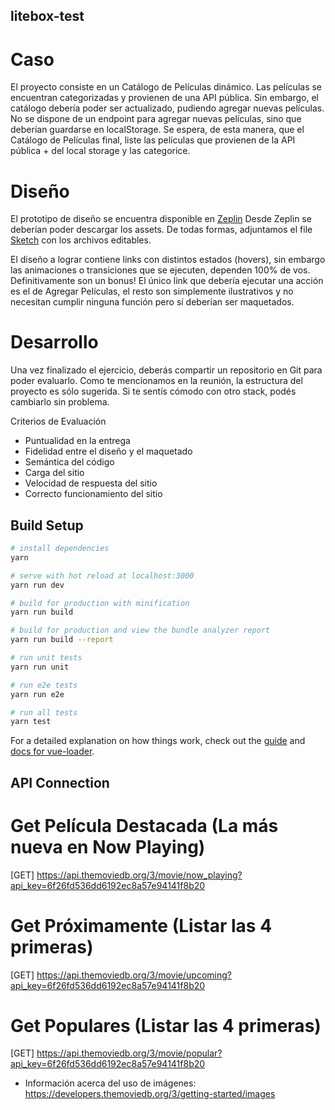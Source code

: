 ## litebox-test

# Caso

El proyecto consiste en un Catálogo de Películas dinámico. Las películas se encuentran categorizadas y provienen de una API pública.
Sin embargo, el catálogo debería poder ser actualizado, pudiendo agregar nuevas películas. No se dispone de un endpoint para agregar nuevas películas, sino que deberían guardarse en localStorage.
Se espera, de esta manera, que el Catálogo de Películas final, liste las películas que provienen de la API pública + del local storage y las categorice.

# Diseño

El prototipo de diseño se encuentra disponible en [Zeplin](https://zpl.io/VQRNKx4)
Desde Zeplin se deberían poder descargar los assets. 
De todas formas, adjuntamos el file [Sketch](https://drive.google.com/file/d/15fvlZr5TYtLcBA8xnhZLoF8MOjSEOCne/view?usp=sharing) con los archivos editables.

El diseño a lograr contiene links con distintos estados (hovers), sin embargo las animaciones o transiciones que se ejecuten, dependen 100% de vos. Definitivamente son un bonus!
El único link que debería ejecutar una acción es el de Agregar Películas, el resto son simplemente ilustrativos y no necesitan cumplir ninguna función pero sí deberían ser maquetados.

# Desarrollo
Una vez finalizado el ejercicio, deberás compartir un repositorio en Git para poder evaluarlo.
Como te mencionamos en la reunión, la estructura del proyecto es sólo sugerida. Si te sentís cómodo con otro stack, podés cambiarlo sin problema.

Criterios de Evaluación

- Puntualidad en la entrega
- Fidelidad entre el diseño y el maquetado
- Semántica del código
- Carga del sitio
- Velocidad de respuesta del sitio
- Correcto funcionamiento del sitio

## Build Setup

``` bash
# install dependencies
yarn

# serve with hot reload at localhost:3000
yarn run dev

# build for production with minification
yarn run build

# build for production and view the bundle analyzer report
yarn run build --report

# run unit tests
yarn run unit

# run e2e tests
yarn run e2e

# run all tests
yarn test
```

For a detailed explanation on how things work, check out the [guide](http://vuejs-templates.github.io/webpack/) and [docs for vue-loader](http://vuejs.github.io/vue-loader).

## API Connection

# Get Película Destacada (La más nueva en Now Playing)
[GET] https://api.themoviedb.org/3/movie/now_playing?api_key=6f26fd536dd6192ec8a57e94141f8b20

# Get Próximamente (Listar las 4 primeras)
[GET] https://api.themoviedb.org/3/movie/upcoming?api_key=6f26fd536dd6192ec8a57e94141f8b20

# Get Populares (Listar las 4 primeras)
[GET] https://api.themoviedb.org/3/movie/popular?api_key=6f26fd536dd6192ec8a57e94141f8b20

- Información acerca del uso de imágenes:
https://developers.themoviedb.org/3/getting-started/images